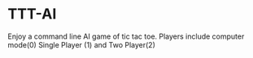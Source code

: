 # TTT-AI

Enjoy a command line AI game of tic tac toe.
Players include computer mode(0) Single Player (1) and Two Player(2)
